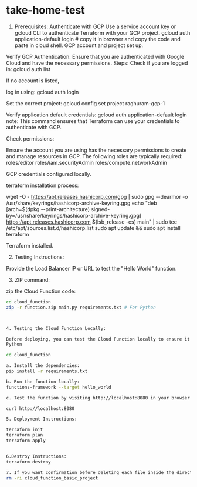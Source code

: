 # take-home-test

1. Prerequisites:
Authenticate with GCP
  Use a service account key or gcloud CLI to authenticate Terraform with your GCP project.
gcloud auth application-default login   # copy it in browser and copy the code and paste in cloud shell.
GCP account and project set up.


Verify GCP Authentication:
Ensure that you are authenticated with Google Cloud and have the necessary permissions.
Steps:
Check if you are logged in:
gcloud auth list

If no account is listed,

log in using:
gcloud auth login

Set the correct project:
gcloud config set project raghuram-gcp-1





Verify application default credentials:
gcloud auth application-default login
note: This command ensures that Terraform can use your credentials to authenticate with GCP.

Check permissions:

Ensure the account you are using has the necessary permissions to create and manage resources in GCP. 
The following roles are typically required:
roles/editor
roles/iam.securityAdmin
roles/compute.networkAdmin

GCP credentials configured locally.




 terraform installation process:

wget -O - https://apt.releases.hashicorp.com/gpg | sudo gpg --dearmor -o /usr/share/keyrings/hashicorp-archive-keyring.gpg
echo "deb [arch=$(dpkg --print-architecture) signed-by=/usr/share/keyrings/hashicorp-archive-keyring.gpg] https://apt.releases.hashicorp.com $(lsb_release -cs) main" | sudo tee /etc/apt/sources.list.d/hashicorp.list
sudo apt update && sudo apt install terraform

Terraform installed.


2. Testing Instructions:

Provide the Load Balancer IP or URL to test the "Hello World" function.

3. ZIP command:

zip the Cloud Function code:
   ```bash
   cd cloud_function
   zip -r function.zip main.py requirements.txt # For Python



4. Testing the Cloud Function Locally:

Before deploying, you can test the Cloud Function locally to ensure it works as expected.
Python

cd cloud_function

a. Install the dependencies:
pip install -r requirements.txt

b. Run the function locally:
functions-framework --target hello_world

c. Test the function by visiting http://localhost:8080 in your browser or using curl:

curl http://localhost:8080

5. Deployment Instructions:

terraform init
terraform plan
terraform apply


6.Destroy Instructions:
terraform destroy

7. If you want confirmation before deleting each file inside the directory, use:
rm -ri cloud_function_basic_project
